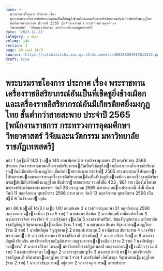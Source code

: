 ```yaml
---
name: >-
  พระบรมราชโองการ ประกาศ เรื่อง
  พระราชทานเครื่องราชอิสริยาภรณ์อันเป็นที่เชิดชูยิ่งช้างเผือกและเครื่องราชอิสริยาภรณ์อันมีเกียรติยศยิ่งมงกุฎไทย
  ชั้นต่ำกว่าสายสะพาย ประจำปี 2565 [พนักงานราชการ กระทรวงการอุดมศึกษา 
  วิทยาศาสตร์  วิจัยและนวัตกรรม มหาวิทยาลัยราชภัฏเทพสตรี]
date: '2023-11-21'
category: ข พิเศษ
volume: 140
section: 3
page: 86 เล่มที่ 14/3
source: 'https://ratchakitcha.soc.go.th/documents/488288393910813512.pdf'
draft: true
---
```


# พระบรมราชโองการ ประกาศ เรื่อง พระราชทานเครื่องราชอิสริยาภรณ์อันเป็นที่เชิดชูยิ่งช้างเผือกและเครื่องราชอิสริยาภรณ์อันมีเกียรติยศยิ่งมงกุฎไทย ชั้นต่ำกว่าสายสะพาย ประจำปี 2565 [พนักงานราชการ กระทรวงการอุดมศึกษา  วิทยาศาสตร์  วิจัยและนวัตกรรม มหาวิทยาลัยราชภัฏเทพสตรี]

หน้า 1 (เลมที่ 14/3 ) เลม 140 ตอนพิเศษ 3 ข ราชกิจจานุเบกษา 21 พฤศจิกายน 2566 ประกาศ เรื่อง พระราชทานเครื่องราชอิสริยาภรณอันเป็นที่เชิดชูยิ่งชางเผือก และเครื่องราชอิสริยาภรณอันมีเกียรติยศยิ่งมงกุฎไทย ชั้นต่ํากวาสายสะพาย ประจําป 2565 ทรงพระกรุณาโปรดเกลาโปรดกระหมอมพระราชทานเครื่องราชอิสริยาภรณอันเป็นที่เชิดชูยิ่งชางเผือก และเครื่องราชอิสริยาภรณอันมีเกียรติยศยิ่งมงกุฎไทย ชั้นต่ํากวาสายสะพาย รวมทั้งสิ้น 403 , 981 ราย เนื่องในโอกาสพระราชพิธีเฉลิมพระชนมพรรษา วันที่ 28 กรกฎาคม 2565 ดังรายนามทายประกาศนี้ ทั้งนี้ ตั้งแต่วันที่ 11 พฤศจิกายน พุทธศักราช 2566 ประกาศ ณ วันที่ 13 พฤศจิกายน พุทธศักราช 2566 เป็นปที่ 8 ในรัชกาลปจจุบัน

หน้า 86 (เลมที่ 14/3 ) เลม 140 ตอนพิเศษ 3 ข ราชกิจจานุเบกษา 21 พฤศจิกายน 2566 เบญจมาภรณชางเผือก (รวม 5 ราย) 1 นายสมพร ดีดพิณ 2 นายสัมฤทธิ์ เหมือนประโคน 3 นางสาวขจรจิตร ธํารงวิศว 4 นางณัฐภษา ชุมเย็น 5 นางสาวทิพย์รัตน์ วัฒนธัญญกรรม มหาวิทยาลัยราชภัฏชัยภูมิ จัตุรถาภรณชางเผือก (รวม 1 ราย) 1 นายสามารถ สินทร จัตุรถาภรณมงกุฎไทย (รวม 8 ราย) 1 นายกิตติคุณ วิญญายงค 2 นายเมธี ทะนสุข 3 นางคิดชนก ชัยสามารถ 4 นางจริยาพร ดวงแกว 5 นางสุขขี ยวงทอง 6 นางสิริภาวดี ดํารงพันธ 7 นางสาวอริศา สิงหลา 8 นางสาวอัญชลี เรือนชิน มหาวิทยาลัยราชภัฏเชียงราย เบญจมาภรณชางเผือก (รวม 2 ราย) 1 นางกีรติญา วงคสารภี 2 นางสาวศิริพร ไชวงค มหาวิทยาลัยราชภัฏเทพสตรี เบญจมาภรณชางเผือก (รวม 3 ราย) 1 นางสาวปรารถนา ไบสกุล 2 นางสาวสุราลัย ชูเชื้อ 3 นางสาวเสาวนี แซจิว มหาวิทยาลัยราชภัฏธนบุรี ตริตาภรณมงกุฎไทย (รวม 1 ราย) 1 นายรัชศักดิ์ เลิศไตรกุล จัตุรถาภรณมงกุฎไทย (รวม 2 ราย) 1 นางสาวชัชฎาภรณ อยู่สบาย 2 นางสาวอุภาภรณ เกษะประกร
